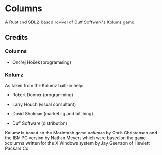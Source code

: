 # Columns

A Rust and SDL2-based revival of Duff Software's [Kolumz](https://archive.org/details/Kolumz_1020) game.

## Credits

### Columns

* Ondřej Hošek (programming)

### Kolumz

As taken from the Kolumz built-in help:

* Robert Donner (programming)

* Larry Houch (visual consultant)

* David Shulman (marketing and bitching)

* Duff Software (distribution)

Kolumz is based on the Macintosh game _columns_ by Chris Christensen and the IBM PC version by Nathan Meyers which were based on the game xcolumns written for the X Windows system by Jay Geertson of Hewlett Packard Co.
